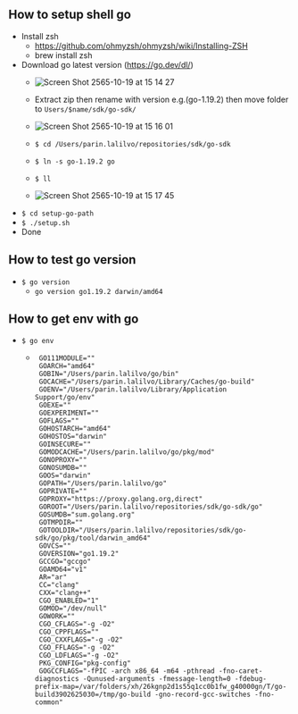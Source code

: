 ## How to setup shell go
 - Install zsh 
    - https://github.com/ohmyzsh/ohmyzsh/wiki/Installing-ZSH
    - brew install zsh
 - Download go latest version (https://go.dev/dl/)
   - ![Screen Shot 2565-10-19 at 15 14 27](https://user-images.githubusercontent.com/2121788/196663785-27ac47a9-f25b-4e58-aed2-2fe13284a55c.png)

   - Extract zip then rename with version e.g.(go-1.19.2) then move folder to `Users/$name/sdk/go-sdk/`
   - ![Screen Shot 2565-10-19 at 15 16 01](https://user-images.githubusercontent.com/2121788/196635606-9ae24a51-392a-4b19-b668-4875afa52409.png)
   - `$ cd /Users/parin.lalilvo/repositories/sdk/go-sdk`
   - `$ ln -s go-1.19.2 go`
   - `$ ll`
   - ![Screen Shot 2565-10-19 at 15 17 45](https://user-images.githubusercontent.com/2121788/196635980-fcdebfc6-ae9f-4277-b13a-4b612afa3ba5.png)
 - `$ cd setup-go-path`
 - `$ ./setup.sh`
 - Done

## How to test go version
 - `$ go version`
   - `go version go1.19.2 darwin/amd64`

## How to get env with go
 - `$ go env`
   - ```
      GO111MODULE=""
      GOARCH="amd64"
      GOBIN="/Users/parin.lalilvo/go/bin"
      GOCACHE="/Users/parin.lalilvo/Library/Caches/go-build"
      GOENV="/Users/parin.lalilvo/Library/Application Support/go/env"
      GOEXE=""
      GOEXPERIMENT=""
      GOFLAGS=""
      GOHOSTARCH="amd64"
      GOHOSTOS="darwin"
      GOINSECURE=""
      GOMODCACHE="/Users/parin.lalilvo/go/pkg/mod"
      GONOPROXY=""
      GONOSUMDB=""
      GOOS="darwin"
      GOPATH="/Users/parin.lalilvo/go"
      GOPRIVATE=""
      GOPROXY="https://proxy.golang.org,direct"
      GOROOT="/Users/parin.lalilvo/repositories/sdk/go-sdk/go"
      GOSUMDB="sum.golang.org"
      GOTMPDIR=""
      GOTOOLDIR="/Users/parin.lalilvo/repositories/sdk/go-sdk/go/pkg/tool/darwin_amd64"
      GOVCS=""
      GOVERSION="go1.19.2"
      GCCGO="gccgo"
      GOAMD64="v1"
      AR="ar"
      CC="clang"
      CXX="clang++"
      CGO_ENABLED="1"
      GOMOD="/dev/null"
      GOWORK=""
      CGO_CFLAGS="-g -O2"
      CGO_CPPFLAGS=""
      CGO_CXXFLAGS="-g -O2"
      CGO_FFLAGS="-g -O2"
      CGO_LDFLAGS="-g -O2"
      PKG_CONFIG="pkg-config"
      GOGCCFLAGS="-fPIC -arch x86_64 -m64 -pthread -fno-caret-diagnostics -Qunused-arguments -fmessage-length=0 -fdebug-prefix-map=/var/folders/xh/26kgnp2d1s55q1cc0b1fw_g40000gn/T/go-build3902625030=/tmp/go-build -gno-record-gcc-switches -fno-common"
      ```
